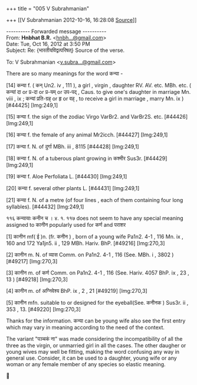 +++
title = "005 V Subrahmanian"

+++
[[V Subrahmanian	2012-10-16, 16:28:08 [Source](https://groups.google.com/g/bvparishat/c/N79QHAI6AQo)]]



---------- Forwarded message ----------  
From: **Hnbhat B.R.** \<[hnbh...@gmail.com]()\>  
Date: Tue, Oct 16, 2012 at 3:50 PM  
Subject: Re: {भारतीयविद्वत्परिषत्} Source of the verse.  

To: V Subrahmanian \<[v.subra...@gmail.com]()\>  
  
  
There are so many meanings for the word कन्या -

  

\[14\] कन्या f. ( कन् Un2. iv , 111 ), a girl , virgin , daughter RV. AV. etc. MBh. etc. ( कन्यां दा or प्र-दा or प्र-यम् or उप-पद् , Caus. to give one's daughter in marriage Mn. viii , ix ; कन्यां प्रति-ग्रह् or हृ or वह् , to receive a girl in marriage , marry Mn. ix ) \[#44425\] \[Img:249,1\]

  

\[15\] कन्या f. the sign of the zodiac Virgo VarBr2. and VarBr2S. etc. \[#44426\] \[Img:249,1\]

  

\[16\] कन्या f. the female of any animal Mr2icch. \[#44427\] \[Img:249,1\]

  

\[17\] कन्या f. N. of दुर्गा MBh. iii , 8115 \[#44428\] \[Img:249,1\]

  

\[18\] कन्या f. N. of a tuberous plant growing in कश्मीर Sus3r. \[#44429\] \[Img:249,1\]

  

\[19\] कन्या f. Aloe Perfoliata L. \[#44430\] \[Img:249,1\]

  

\[20\] कन्या f. several other plants L. \[#44431\] \[Img:249,1\]

  

\[21\] कन्या f. N. of a metre (of four lines , each of them containing four long syllables). \[#44432\] \[Img:249,1\]

  

११६ कन्यायाः कनीन च । ४. १. ११७ does not seem to have any special meaning assigned to कानीन popularly used for कर्ण and पराशर

  

\[1\] कानीन mf( ई )n. (fr. कनीन ) , born of a young wife Pa1n2. 4-1 , 116 Mn. ix , 160 and 172 Ya1jn5. ii , 129 MBh. Hariv. BhP. \[#49216\] \[Img:270,3\]

  

\[2\] कानीन m. N. of व्यास Comm. on Pa1n2. 4-1 , 116 (See. MBh. i , 3802 ) \[#49217\] \[Img:270,3\]

  

\[3\] कानीन m. of कर्ण Comm. on Pa1n2. 4-1 , 116 (See. Hariv. 4057 BhP. ix , 23 , 13 ) \[#49218\] \[Img:270,3\]

  

\[4\] कानीन m. of अग्निवेश्य BhP. ix , 2 , 21 \[#49219\] \[Img:270,3\]

  

\[5\] कानीन mfn. suitable to or designed for the eyeball(See. कनीनक ) Sus3r. ii , 353 , 13. \[#49220\] \[Img:270,3\]

  

  

Thanks for the information. कन्या can be young wife also see the first entry which may vary in meaning according to the need of the context.

  

The variant "पञ्चकं ना" was made considering the incompatibility of all the three as the virgin, or unmarried girl in all the cases. The other daugher or young wives may well be fitting, making the word confusing any way in general use. Consider, it can be used to a daughter, young wife or any woman or any female member of any species so elastic meaning.



